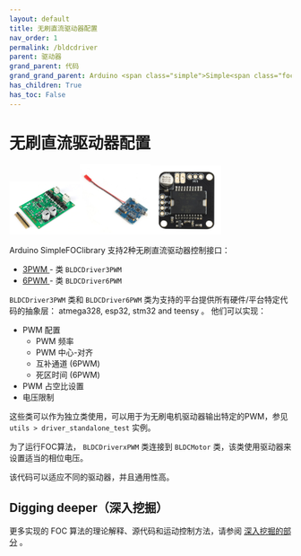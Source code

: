 ```yaml
---
layout: default
title: 无刷直流驱动器配置
nav_order: 1
permalink: /bldcdriver
parent: 驱动器
grand_parent: 代码
grand_grand_parent: Arduino <span class="simple">Simple<span class="foc">FOC</span>library</span>
has_children: True
has_toc: False
---
```


# 无刷直流驱动器配置

<div class="width60">
<img src="extras/Images/drv8302.png" style="width:25%;display:inline"><img src="extras/Images/bgc_30.jpg" style="width:25%;display:inline"><img src="extras/Images/l6234.jpg" style="width:25%;display:inline">
</div>

Arduino <span class="simple">Simple<span class="foc">FOC</span>library</span> 支持2种无刷直流驱动器控制接口：<br>
- [3PWM <i class="fa fa-external-link"></i>](bldcdriver3pwm) - 类 `BLDCDriver3PWM`
- [6PWM <i class="fa fa-external-link"></i>](bldcdriver6pwm) - 类 `BLDCDriver6PWM`

 `BLDCDriver3PWM` 类和  `BLDCDriver6PWM` 类为支持的平台提供所有硬件/平台特定代码的抽象层： atmega328, esp32, stm32 and teensy 。
他们可以实现：

- PWM 配置
    - PWM 频率
    - PWM 中心-对齐
    - 互补通道  (6PWM)
    - 死区时间  (6PWM)
- PWM 占空比设置 
- 电压限制

这些类可以作为独立类使用，可以用于为无刷电机驱动器输出特定的PWM，参见 `utils > driver_standalone_test` 实例。

为了运行FOC算法， `BLDCDriverxPWM` 类连接到 `BLDCMotor` 类，该类使用驱动器来设置适当的相位电压。

该代码可以适应不同的驱动器，并且通用性高。

## Digging deeper（深入挖掘）
更多实现的 FOC 算法的理论解释、源代码和运动控制方法，请参阅 [深入挖掘的部分](digging_deeper) 。
